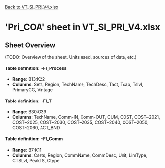 [Back to VT_SI_PRI_V4.xlsx](README.md)

# 'Pri_COA' sheet in VT_SI_PRI_V4.xlsx

## Sheet Overview

(TODO: Overview of the sheet. Units used, sources of data, etc.)

#### Table definition: ~FI_Process
- **Range**: B13:K22
- **Columns**: Sets, Region, TechName, TechDesc, Tact, Tcap, Tslvl, PrimaryCG, Vintage

#### Table definition: ~FI_T
- **Range**: B30:O39
- **Columns**: TechName, Comm-IN, Comm-OUT, CUM, COST, COST~2021, COST~2025, COST~2030, COST~2035, COST~2040, COST~2050, COST~2060, ACT_BND

#### Table definition: ~FI_Comm
- **Range**: B7:K11
- **Columns**: Csets, Region, CommName, CommDesc, Unit, LimType, CTSLvl, PeakTS, Ctype


